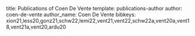 title: Publications of Coen De Vente
template: publications-author
author: coen-de-vente
author_name: Coen De Vente
bibkeys: xion21,less20,gonz21,schw22,lemi22,vent21,vent22,schw22a,vent20a,vent18,vent21a,vent20,ardu20